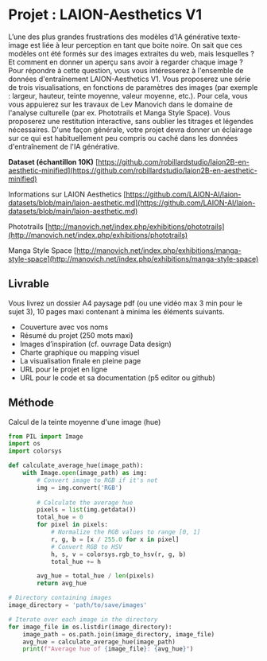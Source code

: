 # Projet : LAION-Aesthetics V1

L’une des plus grandes frustrations des modèles d’IA générative texte-image est liée à leur perception en tant que boite noire. On sait que ces modèles ont été formés sur des images extraites du web, mais lesquelles ? Et comment en donner un aperçu sans avoir à regarder chaque image ? Pour répondre à cette question, vous vous intéresserez à l'ensemble de données d'entraînement LAION-Aesthetics V1. Vous proposerez une série de trois visualisations, en fonctions de paramètres des images (par exemple : largeur, hauteur, teinte moyenne, valeur moyenne, etc.). Pour cela, vous vous appuierez sur les travaux de Lev Manovich dans le domaine de l'analyse culturelle (par ex. Phototrails et Manga Style Space). Vous proposerez une restitution interactive, sans oublier les titrages et légendes nécessaires. D'une façon générale, votre projet devra donner un éclairage sur ce qui est habituellement peu compris ou caché dans les données d'entraînement de l'IA générative. 

**Dataset (échantillon 10K)** [https://github.com/robillardstudio/laion2B-en-aesthetic-minified](https://github.com/robillardstudio/laion2B-en-aesthetic-minified)

<!-- Autres méthodes : dct, bag of words, autoencodeur -->

Informations sur LAION Aesthetics [https://github.com/LAION-AI/laion-datasets/blob/main/laion-aesthetic.md](https://github.com/LAION-AI/laion-datasets/blob/main/laion-aesthetic.md)

Phototrails [http://manovich.net/index.php/exhibitions/phototrails](http://manovich.net/index.php/exhibitions/phototrails)

Manga Style Space [http://manovich.net/index.php/exhibitions/manga-style-space](http://manovich.net/index.php/exhibitions/manga-style-space)

## Livrable

Vous livrez un dossier A4 paysage pdf (ou une vidéo max 3 min pour le sujet 3), 10 pages maxi contenant à minima les éléments suivants.

- Couverture avec vos noms
- Résumé du projet (250 mots maxi)
- Images d’inspiration (cf. ouvrage Data design)
- Charte graphique ou mapping visuel
- La visualisation finale en pleine page
- URL pour le projet en ligne
- URL pour le code et sa documentation (p5 editor ou github)

## Méthode

Calcul de la teinte moyenne d'une image (hue)

```python
from PIL import Image
import os
import colorsys

def calculate_average_hue(image_path):
    with Image.open(image_path) as img:
        # Convert image to RGB if it's not
        img = img.convert('RGB')
        
        # Calculate the average hue
        pixels = list(img.getdata())
        total_hue = 0
        for pixel in pixels:
            # Normalize the RGB values to range [0, 1]
            r, g, b = [x / 255.0 for x in pixel]
            # Convert RGB to HSV
            h, s, v = colorsys.rgb_to_hsv(r, g, b)
            total_hue += h

        avg_hue = total_hue / len(pixels)
        return avg_hue

# Directory containing images
image_directory = 'path/to/save/images'

# Iterate over each image in the directory
for image_file in os.listdir(image_directory):
    image_path = os.path.join(image_directory, image_file)
    avg_hue = calculate_average_hue(image_path)
    print(f"Average hue of {image_file}: {avg_hue}")
```